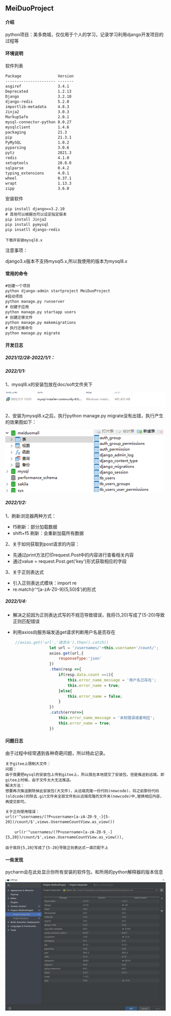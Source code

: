 ## MeiDuoProject

#### 介绍
python项目：美多商城，仅仅用于个人的学习，记录学习利用django开发项目的过程等

#### 环境说明

软件列表

```
Package                Version
---------------------- -------
asgiref                3.4.1
Deprecated             1.2.13
Django                 3.2.10
django-redis           5.2.0
importlib-metadata     4.8.3
Jinja2                 3.0.3
MarkupSafe             2.0.1
mysql-connector-python 8.0.27
mysqlclient            1.4.6
packaging              21.3
pip                    21.3.1
PyMySQL                1.0.2
pyparsing              3.0.6
pytz                   2021.3
redis                  4.1.0
setuptools             28.8.0
sqlparse               0.4.2
typing_extensions      4.0.1
wheel                  0.37.1
wrapt                  1.13.3
zipp                   3.6.0
```

安装软件

```关于安装
pip install django==3.2.10
# 其他可以根据也可以设定指定版本
pip install Jinja2
pip install pymysql
pip insatll django-redis

下载并安装mysql8.x
```

注意事项：

django3.x版本不支持mysql5.x,所以我使用的版本为mysql8.x

#### 常用的命令

```
#创建一个项目
python django-admin startproject MeiDuoProject
#启动项目
python manage.py runserver
# 创建子应用
python manage.py startapp users
# 创建迁移文件
python manage.py makemigrations
# 执行迁移命令
python manage.py migrate
```

#### 开发日志

##### 2021/12/28-2022/1/1：

##### 2022/1/1: 

1、mysql8.x的安装包放在doc/soft文件夹下

![image-20220101142407563](./doc/img/image-20220101142407563.png)

2、安装为mysql8.x之后，执行python manage.py migrate没有出错，执行产生的效果图如下：

![image-20220101141845578](./doc/img/image-20220101141845578.png)

##### 2022/1/2:

1、刷新浏览器两种方式：

* f5刷新：部分加载数据
* shift+f5 刷新：会重新加载所有数据

2、关于如何获取到post请求的内容：

* 先通过print方法打印request.Post中的内容进行查看相关内容
* 通过value = request.Post.get('key')形式获取相应的字段

3、关于正则表达式

* 引入正则表达式模块：import re
* re.match(r'^[a-zA-Z0-9]{5,50}$')的形式

##### 2022/1/4:

* 解决之前因为正则表达式写的不规范导致错误，我将{5,20}写成了{5-20}导致正则匹配错误

* 利用axios向服务端发送get请求判断用户名是否存在

  ```javascript
   //axios.get('url','请求头').then().catch()
                  let url = '/usernames/'+this.username+'/count/';
                  axios.get(url,{
                      responseType:'json'
                  })
                  .then(resp =>{
                      if(resp.data.count ==1){
                          this.error_name_message = '用户名已存在';
                          this.error_name = true;
                      }else{
                          this.error_name = false;
                      }
                  })
                  .catch(error=>{
                      this.error_name_message = '未知错误或者响应';
                      this.error_name = true;
                  })
  ```

#### 问题日志

由于过程中经常遇到各种奇葩问题，所以特此记录。

```
关于gitee上限制大文件：
问题：
由于我要把mysql的安装包上传到gitee上，所以我在本地提交了安装包，但是推送到远端，即gitee上时候，由于文件太大无法推送。
解决方法：
想要再次推送删除掉此安装包(大文件)，从远端克隆一份代码(newcode)，将之前那份代码(oldcode)的除去.git文件夹全部文件到从远端克隆的文件夹(newcode)中,替换相应内容，再提交即可。
```

```
关于正则使用错误：
url(r'^usernames/(?P<username>[a-zA-Z0-9_-]{5-20})/count/$',views.UsernameCountView.as_view())

    url(r'^usernames/(?P<username>[a-zA-Z0-9_-]{5,20})/count/$',views.UsernameCountView.as_view()),

由于我将{5,20}写成了{5-20}导致正则表达式一直匹配不上
```



#### 一些发现

pycharm会在此处显示你所有安装的软件包，和所用的python解释器的版本信息

![image-20220102123914409](./doc/img/image-20220102123914409.png)

